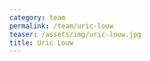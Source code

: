 ```yaml
---
category: team
permalink: /team/uric-louw
teaser: /assets/img/uric-louw.jpg
title: Uric Louw
---
```

